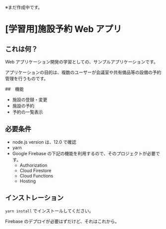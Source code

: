 ※まだ作成中です。

# [学習用]施設予約 Web アプリ

## これは何？

Web アプリケーション開発の学習としての、サンプルアプリケーションです。

アプリケーションの目的は、複数のユーザーが会議室や共有備品等の設備の予約管理を行うものです。

##　機能

- 施設の登録・変更
- 施設の予約
- 予約の一覧表示

## 必要条件

- node.js version は、12.0 で確認
- yarn
- Google Firebase の下記の機能を利用するので、そのプロジェクトが必要です。
  - Authorization
  - Cloud Firestore
  - Cloud Functions
  - Hosting

## インストレーション

`yarn install` でインストールしてください。

Firebase のデプロイが必要はずだけど、それはこれから。
